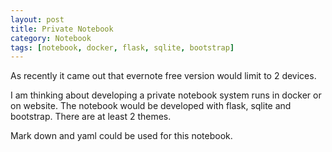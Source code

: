 ```yaml
---
layout: post
title: Private Notebook
category: Notebook
tags: [notebook, docker, flask, sqlite, bootstrap]
---
```


As recently it came out that evernote free version would
limit to 2 devices.

I am thinking about developing a private notebook system runs in docker or on website. The notebook would be developed with flask, sqlite and bootstrap. There are at least 2 themes.

Mark down and yaml could be used for this notebook.
